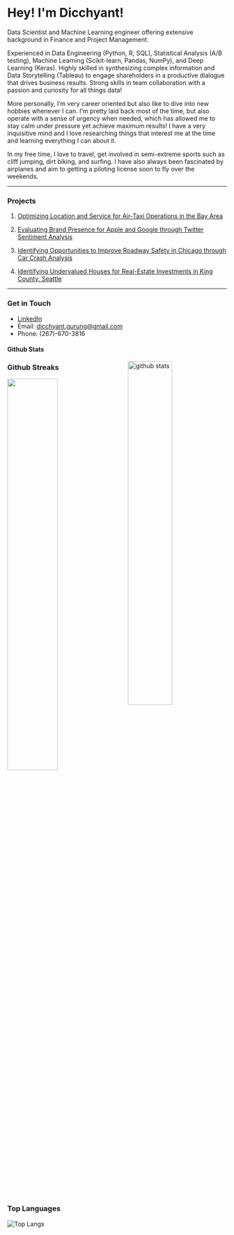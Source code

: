 # Hey! I'm Dicchyant!

Data Scientist and Machine Learning engineer offering extensive background in Finance and Project Management. 

Experienced in Data Engineering (Python, R, SQL), Statistical Analysis (A/B testing), Machine Learning (Scikit-learn, Pandas, NumPy), and Deep Learning (Keras). Highly skilled in synthesizing complex information and Data Storytelling (Tableau) to engage shareholders in a productive dialogue that drives business results. Strong skills in team collaboration with a passion and curiosity for all things data!

More personally, I’m very career oriented but also like to dive into new hobbies whenever I can. I'm pretty laid back most of the time, but also operate with a sense of urgency when needed, which has allowed me to stay calm under pressure yet achieve maximum results! I have a very inquisitive mind and I love researching things that interest me at the time and learning everything I can about it.

In my free time, I love to travel, get involved in semi-extreme sports such as cliff jumping, dirt biking, and surfing. I have also always been fascinated by airplanes and aim to getting a piloting license soon to fly over the weekends.

--------------------------------------------------------

### Projects

1. [Optimizing Location and Service for Air-Taxi Operations in the Bay Area](https://github.com/dicchyantgurung/Air-Taxi-Logistics)

2. [Evaluating Brand Presence for Apple and Google through Twitter Sentiment Analysis](https://github.com/dicchyantgurung/Tweet-sentiment-analysis-using-NLP-for-Google-and-Apple)

3. [Identifying Opportunities to Improve Roadway Safety in Chicago through Car Crash Analysis](https://github.com/dicchyantgurung/Classification-of-car-crashes-in-Chicago-using-XGBoost)

4. [Identifying Undervalued Houses for Real-Estate Investments in King County, Seattle](https://github.com/dicchyantgurung/Identifying-undervalued-vs-overvalued-houses-in-King-County-Seattle)

--------------------------------------------------------

### Get in Touch

- [LinkedIn](https://www.linkedin.com/in/dicchyantgurung)
- Email: <dicchyant.gurung@gmail.com>
- Phone: (267)-670-3816

#### Github Stats
<img src="https://github-readme-stats.vercel.app/api?username={username}&show_icons=true&theme=gotham" alt="github stats" width="45%" align="right"/>


### Github Streaks
<img src="https://github-readme-streak-stats.herokuapp.com/?user=kritika-pattalam&theme=dark" width="48%" >


### Top Languages
 ![Top Langs](https://github-readme-stats.vercel.app/api/top-langs/?username=kritika-pattalam&layout=compact)


